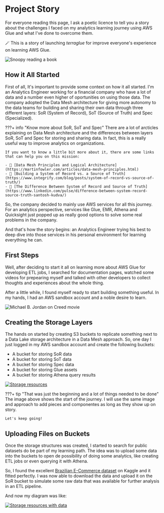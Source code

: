 # Project Story

For everyone reading this page, I ask a poetic licence to tell you a story about the challenges I faced on my analytics learning journey using AWS Glue and what I've done to overcome them.

🪄 This is a story of launching *terraglue* for improve everyone's experience on learning AWS Glue.

![Snoopy reading a book](https://i.giphy.com/media/9X6OGGZ2SNyQ8/giphy.webp)

## How it All Started

First of all, It's important to provide some context on how it all started. I'm an Analytics Engineer working for a financial company who have a lot of data and a number even higher of oportunities on using those data. The company adopted the Data Mesh architecture for giving more autonomy to the data teams for building and sharing their own data through three different layers: SoR (System of Record), SoT (Source of Truth) and Spec (Specialized).

???+ info "Know more about SoR, SoT and Spec"
    There are a lot of arcticles explaining on Data Mesh architecture and the differences between layers SoR, SoT and Spec for storing and sharing data. In fact, this is a really useful way to improve analytics on organizations.

    If you want to know a little bit more about it, there are some links that can help you on this mission:

    - 🔗 [Data Mesh Principles and Logical Architecture](https://martinfowler.com/articles/data-mesh-principles.html)
    - 🔗 [Building a System of Record vs. a Source of Truth](https://www.integrify.com/blog/posts/system-of-record-vs-source-of-truth/)
    - 🔗 [The Difference Between System of Record and Source of Truth](https://www.linkedin.com/pulse/difference-between-system-record-source-truth-santosh-kudva/)

So, the company decided to mainly use AWS services for all this journey. For an analytics perspective, services like Glue, EMR, Athena and Quicksight just popped up as really good options to solve some real problems in the company.

And that's how the story begins: an Analytics Engineer trying his best to deep dive into those services in his personal environment for learning everything he can.

## First Steps

Well, after deciding to start it all on learning more about AWS Glue for developing ETL jobs, I searched for documentation pages, watched some videos for prepearing myself and talked with other developers to collect thoughts and experiences about the whole thing.

After a little while, I found myself ready to start building something useful. In my hands, I had an AWS sandbox account and a noble desire to learn.

![Michael B. Jordan on Creed movie](https://media0.giphy.com/media/v1.Y2lkPTc5MGI3NjExYzBhZjAxNjY0ODUzMmVhYzI4MmJlM2IxYjQ4NzRjMzU2ZGIzNzQyYiZjdD1n/WldnJerxYdPC8/giphy.gif)

## Creating the Storage Layers

The hands on started by creating S3 buckets to replicate something next to a Data Lake storage architecture in a Data Mesh approach. So, one day I just logged in my AWS sandbox account and create the following buckets:

- A bucket for storing SoR data
- A bucket for storing SoT data
- A bucket for storing Spec data
- A bucket for storing Glue assets
- A bucket for storing Athena query results

[![Storage resources](https://raw.githubusercontent.com/ThiagoPanini/terraglue/feature/terraglue-refactor/docs/assets/imgs/project-story/terraglue-diagram-resources-storage.png)](https://raw.githubusercontent.com/ThiagoPanini/terraglue/feature/terraglue-refactor/docs/assets/imgs/architecture/terraglue-diagram-resources-storage.png)

???+ tip "That was just the beginning and a lot of things needed to be done"
    The image above shows the start of the journey. I will use the same image and approach to add pieces and componentes as long as they show up on story.

    Let's keep going!

## Uploading Files on Buckets

Once the storage structures was created, I started to search for public datasets do be part of my learning path. The idea was to upload some data into the buckets to open de possibility of doing some analytics, like creating ETL jobs or even querying it with Athena.

So, I found the excellent [Brazilian E-Commerce dataset](https://www.kaggle.com/datasets/olistbr/brazilian-ecommerce) on Kaggle and it fitted perfectly. I was now able to download the data and upload it on the SoR bucket to simulate some raw data that was available for further analysis in an ETL pipeline.

And now my diagram was like:

[![Storage resources with data](https://raw.githubusercontent.com/ThiagoPanini/terraglue/feature/terraglue-refactor/docs/assets/imgs/project-story/terraglue-diagram-resources-data.png)](https://raw.githubusercontent.com/ThiagoPanini/terraglue/feature/terraglue-refactor/docs/assets/imgs/architecture/terraglue-diagram-resources-data.png)